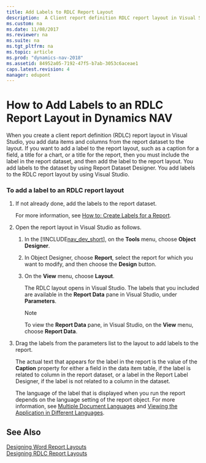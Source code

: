 ```yaml
---
title: Add Labels to RDLC Report Layout
description:  A Client report definition RDLC report layout in Visual Studio requires adding data items and columns from the report dataset to the layout.
ms.custom: na
ms.date: 11/08/2017
ms.reviewer: na
ms.suite: na
ms.tgt_pltfrm: na
ms.topic: article
ms.prod: "dynamics-nav-2018"
ms.assetid: 84952a05-7192-47f5-b7ab-3053c6aceae1
caps.latest.revision: 4
manager: edupont
---
```

# How to Add Labels to an RDLC Report Layout in Dynamics NAV
When you create a client report definition \(RDLC\) report layout in Visual Studio, you add data items and columns from the report dataset to the layout. If you want to add a label to the report layout, such as a caption for a field, a title for a chart, or a title for the report, then you must include the label in the report dataset, and then add the label to the report layout. You add labels to the dataset by using Report Dataset Designer. You add labels to the RDLC report layout by using Visual Studio.  
  
### To add a label to an RDLC report layout  
  
1.  If not already done, add the labels to the report dataset.  
  
     For more information, see [How to: Create Labels for a Report](How-to--Create-Labels-for-a-Report.md).  
  
2.  Open the report layout in Visual Studio as follows.  
  
    1.  In the [!INCLUDE[nav_dev_short](includes/nav_dev_short_md.md)], on the **Tools** menu, choose **Object Designer**.  
  
    2.  In Object Designer, choose **Report**, select the report for which you want to modify, and then choose the **Design** button.  
  
    3.  On the **View** menu, choose **Layout**.  
  
         The RDLC layout opens in Visual Studio. The labels that you included are available in the **Report Data** pane in Visual Studio, under **Parameters**.  
  
        > [!NOTE]  
        >  To view the **Report Data** pane, in Visual Studio, on the **View** menu, choose **Report Data**.  
  
3.  Drag the labels from the parameters list to the layout to add labels to the report.  
  
     The actual text that appears for the label in the report is the value of the **Caption** property for either a field in the data item table, if the label is related to column in the report dataset, or a label in the Report Label Designer, if the label is not related to a column in the dataset.  
  
     The language of the label that is displayed when you run the report depends on the language setting of the report object. For more information, see [Multiple Document Languages](Multiple-Document-Languages.md) and [Viewing the Application in Different Languages](Viewing-the-Application-in-Different-Languages.md).  
  
## See Also  
 [Designing Word Report Layouts](Designing-Word-Report-Layouts.md)   
 [Designing RDLC Report Layouts](Designing-RDLC-Report-Layouts.md)